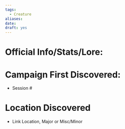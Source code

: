 ```yaml
---
tags:
  - Creature
aliases: 
date: 
draft: yes
---
```

# Official Info/Stats/Lore:
# Campaign First Discovered:
* Session #
# Location Discovered
 * Link Location, Major or Misc/Minor